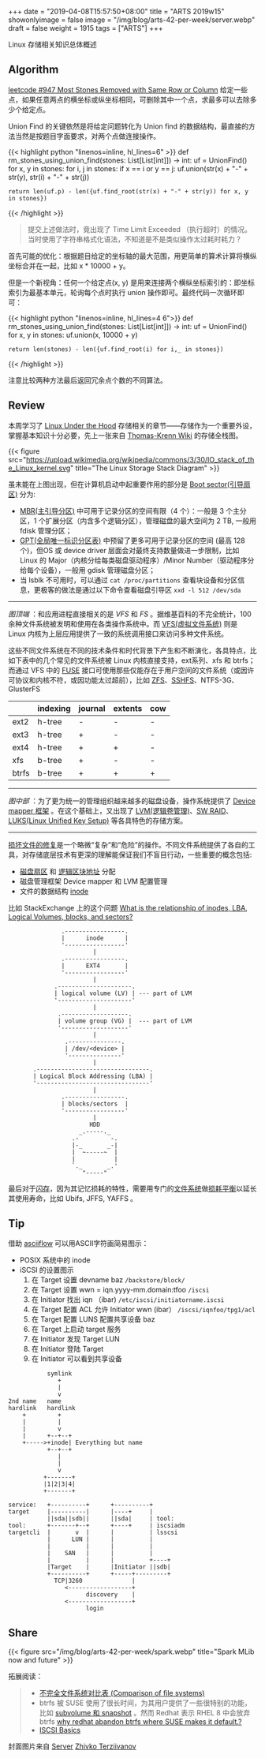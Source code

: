 +++
date = "2019-04-08T15:57:50+08:00"
title = "ARTS 2019w15"
showonlyimage = false
image = "/img/blog/arts-42-per-week/server.webp"
draft = false
weight = 1915
tags = ["ARTS"]
+++

Linux 存储相关知识总体概述
<!--more-->

## Algorithm

[leetcode #947 Most Stones Removed with Same Row or Column](https://leetcode.com/problems/most-stones-removed-with-same-row-or-column/) 给定一些点，如果任意两点的横坐标或纵坐标相同，可删除其中一个点，求最多可以去除多少个给定点。

Union Find 的关键依然是将给定问题转化为 Union find 的数据结构，最直接的方法当然是按题目字面要求，对两个点做连接操作。

{{< highlight python "linenos=inline, hl_lines=6" >}}
def rm_stones_using_union_find(stones: List[List[int]]) -> int:
    uf = UnionFind()
    for x, y in stones:
        for i, j in stones:
            if x == i or y == j:
                uf.union(str(x) + "-" + str(y), str(i) + "-" + str(j))

    return len(uf.p) - len({uf.find_root(str(x) + "-" + str(y)) for x, y in stones})
{{< /highlight >}}

> 提交上述做法时，竟出现了 Time Limit Exceeded （执行超时）的情况。当时使用了字符串格式化语法，不知道是不是类似操作太过耗时耗力？

首先可能的优化：根据题目给定的坐标轴的最大范围，用更简单的算术计算将横纵坐标合并在一起，比如 x * 10000 + y。

但是一个新视角：任何一个给定点(x, y) 是用来连接两个横纵坐标索引的：即坐标索引为最基本单元，轮询每个点时执行 union 操作即可。最终代码一次循环即可：

{{< highlight python "linenos=inline, hl_lines=4 6">}}
def rm_stones_using_union_find(stones: List[List[int]]) -> int:
    uf = UnionFind()
    for x, y in stones:
        uf.union(x, 10000 + y)

    return len(stones) - len({uf.find_root(i) for i,_ in stones})
{{< /highlight >}}

注意比较两种方法最后返回冗余点个数的不同算法。

## Review

本周学习了 [Linux Under the Hood](https://learning.oreilly.com/live-training/courses/linux-under-the-hood/0636920257462) 存储相关的章节——存储作为一个重要外设，掌握基本知识十分必要，先上一张来自 [Thomas-Krenn Wiki](https://www.thomas-krenn.com/en/wiki/Linux_Storage_Stack_Diagram) 的存储全栈图。

{{< figure src="https://upload.wikimedia.org/wikipedia/commons/3/30/IO_stack_of_the_Linux_kernel.svg" title="The Linux Storage Stack Diagram" >}}

虽未能在上图出现，但在计算机启动中起重要作用的部分是 [Boot sector(引导扇区)](https://en.wikipedia.org/wiki/Boot_sector) 分为:

- [MBR(主引导分区)](https://en.wikipedia.org/wiki/Master_boot_record) 中可用于记录分区的空间有限（4 个）：一般是 3 个主分区，1 个扩展分区（内含多个逻辑分区），管理磁盘的最大空间为 2 TB, 一般用 fdisk 管理分区；
- [GPT(全局唯一标识分区表)](https://en.wikipedia.org/wiki/GUID_Partition_Table) 中预留了更多可用于记录分区的空间 (最高 128 个)，但OS 或 device driver 层面会对最终支持数量做进一步限制，比如 Linux 的 Major（内核分给每类磁盘驱动程序）/Minor Number（驱动程序分给每个设备），一般用 gdisk 管理磁盘分区；
- 当 lsblk 不可用时，可以通过 `cat /proc/partitions` 查看块设备和分区信息，更极客的做法是通过以下命令查看磁盘引导区 `xxd -l 512 /dev/sda`

---

*图顶端* ：和应用进程直接相关的是 *VFS* 和 *FS* 。据维基百科的不完全统计，100余种文件系统被发明和使用在各类操作系统中。而 [VFS(虚拟文件系统)](https://en.wikipedia.org/wiki/Virtual_file_system) 则是 Linux 内核为上层应用提供了一致的系统调用接口来访问多种文件系统。

这些不同文件系统在不同的技术条件和时代背景下产生和不断演化，各具特点，比如下表中的几个常见的文件系统被 Linux 内核直接支持，ext系列、xfs 和 btrfs；而通过 VFS 中的 [FUSE](https://en.wikipedia.org/wiki/Filesystem_in_Userspace) 接口可使用那些仅能存在于用户空间的文件系统（或因许可协议和内核不符，或因功能太过超前），比如 [ZFS](https://en.wikipedia.org/wiki/ZFS)、[SSHFS](https://en.wikipedia.org/wiki/SSHFS)、NTFS-3G、GlusterFS

|       | indexing | journal | extents | cow |
|-------|----------|---------|---------|-----|
| ext2  | h-tree   | -       | -       | -   |
| ext3  | h-tree   | +       | -       | -   |
| ext4  | h-tree   | +       | +       | -   |
| xfs   | b-tree   | +       | -       | -   |
| btrfs | b-tree   | +       | +       | +   |

---

*图中部* ：为了更为统一的管理组织越来越多的磁盘设备，操作系统提供了 [Device mapper 框架](https://en.wikipedia.org/wiki/Device_mapper) 。在这个基础上，又出现了 [LVM(逻辑卷管理)](https://en.wikipedia.org/wiki/Logical_volume_management)、[SW RAID](https://en.wikipedia.org/wiki/RAID#Software-based)、[LUKS(Linux Unified Key Setup)](https://en.wikipedia.org/wiki/Linux_Unified_Key_Setup) 等各具特色的存储方案。

---

[损坏文件的修复](https://wiki.archlinux.org/index.php/Identify_damaged_files)是一个略微“复杂”和“危险”的操作。不同文件系统提供了各自的工具，对存储底层技术有更深的理解能保证我们不盲目行动，一些重要的概念包括:

- [磁盘扇区](https://en.wikipedia.org/wiki/Disk_sector) 和 [逻辑区块地址](https://en.wikipedia.org/wiki/Logical_block_addressing) 分配
- 磁盘管理框架 Device mapper 和 LVM 配置管理
- 文件的数据结构 [inode](https://en.wikipedia.org/wiki/Inode) 

比如 StackExchange 上的这个问题 
[What is the relationship of inodes, LBA, Logical Volumes, blocks, and sectors?](https://unix.stackexchange.com/questions/106861/what-is-the-relationship-of-inodes-lba-logical-volumes-blocks-and-sectors)
```
               .-----------------.
               |      inode      |
               '-----------------'
                        |
               .-----------------.
               |      EXT4       |
               '-----------------'
                        |
             .---------------------.
             | logical volume (LV) | --- part of LVM
             '---------------------'
                        |
              .-------------------.
              | volume group (VG) |  --- part of LVM
              '-------------------'
                        |
                .---------------.
                | /dev/<device> |
                '---------------'
                        |
       .--------------------------------.
       | Logical Block Addressing (LBA) |
       '--------------------------------'
                        |
               .-----------------.
               | blocks/sectors  |
               '-----------------'
                        |
                       HDD     
                    _.-----._  
                  .-         -.
                  |-_       _-|
                  |  ~-----~  |
                  |           |
                  `._       _.'
                     "-----"   
```

最后对于[闪存](https://en.wikipedia.org/wiki/Flash_memory)，因为其记忆损耗的特性，需要用专门的[文件系统](https://en.wikipedia.org/wiki/Flash_file_system)做[损耗平衡](https://en.wikipedia.org/wiki/Wear_leveling)以延长其使用寿命，比如 Ubifs, JFFS, YAFFS 。

## Tip

借助 [asciiflow](http://asciiflow.com/) 可以用ASCII字符画简易图示：

- POSIX 系统中的 inode 
- iSCSI 的设置图示
  1. 在 Target 设置 devname baz `/backstore/block/`
  2. 在 Target 设置 wwn = iqn.yyyy-mm.domain:tfoo `/iscsi`
  3. 在 Initiator 找出 iqn （ibar) `/etc/iscsi/initiatorname.iscsi`
  4. 在 Target 配置 ACL 允许 Initiator wwn (ibar） `/iscsi/iqnfoo/tpg1/acl`
  5. 在 Target 配置 LUNS 配置共享设备 baz
  6. 在 Target 上启动 target 服务
  7. 在 Initiator 发现 Target LUN
  8. 在 Initiator 登陆 Target
  9. 在 Initiator 可以看到共享设备

```
           symlink
              +
              |
              v
2nd name   name
hardlink   hardlink
    +         +
    |         |
    |         v
    |      +--+--+
    +----->+inode| Everything but name
           +--+--+
              |
              |
              v
          +-------+
          |1|2|3|4|
          +-------+

```
```
service:   +----------+      +----------+
target     |----------|      |----+     |
           ||sda||sdb||      ||sda|     | tool:
tool:      +-------+--+      +----+     | iscsiadm
targetcli  |       v  |      |          | lsscsi
           |      LUN |      |          |
           |          |      |          |
           |    SAN   |      |          |
           |          |      |          +----+
           |Target    |      |Initiator ||sdb|
           +----------+      +-----+---------+
             TCP|3260              |
                <------------------+
                      discovery    |
                <------------------+
                      login

```

## Share

{{< figure src="/img/blog/arts-42-per-week/spark.webp" title="Spark MLib now and future" >}}


拓展阅读：

> - [不完全文件系统对比表 (Comparison of file systems)](https://en.wikipedia.org/wiki/Comparison_of_file_systems)
> - btrfs 被 SUSE 使用了很长时间，为其用户提供了一些很特别的功能，比如 [subvolume 和 snapshot](https://en.wikipedia.org/wiki/Btrfs#Subvolumes_and_snapshots) 。然而 Redhat 表示 RHEL 8 中会放弃 btrfs [why redhat abandon btrfs where SUSE makes it default.?](https://access.redhat.com/discussions/3138231)
> - [ISCSI Basics](https://www.thomas-krenn.com/en/wiki/ISCSI_Basics)


封面图片来自 [Server](https://dribbble.com/shots/976148-Server) <a href="https://dribbble.com/zht"><i class="fa fa-dribbble" aria-hidden="true"></i> Zhivko Terziivanov</a>